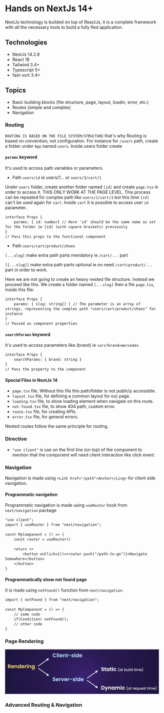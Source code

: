 # Hands on NextJs 14+

NextJs technology is builded on top of ReactJs, it is a complete framework with all the necessary tools to build a fully fled application.

## Technologies

- NextJs 14.2.8
- React 18
- Tailwind 3.4+
- Typescript 5+
- fast-sort 3.4+

## Topics

- Basic building blocks (file structure, page, layout, loadin, error, etc.)
- Routes (simple and complex)
- Navigation

### Routing

`ROUTING IS BASED ON THE FILE SYSTEM/STRUCTURE` that's why
Routing is based on convention, not configuration. For instance for `/users` path, create a folder under `App` named `users`. Inside users folder create

#### `params` keyword

It's used to access path variables or parameters.

- Path `users/id` ie users/1... or `users/3/cart/1`

Under `users` folder, create another folder named `[id]` and create `page.tsx` in order to access it. THIS ONLY WORK AT THE PAGE LEVEL. This process can be repeated for complex path like `users/1/cart/3` but this time `[id]` can't be used again for `cart`. Inside `cart` it is possible to access user `id` parameter.

```Ts
interface Props {
    params: { id: number} // Here 'id' should be the same name as set for the folder ie [id] (with square brackets) previously
}
// Pass this props to the functional component
```

- Path `users/cart/product/shoes`

`[...slug]` make extra path parts mendatory ie `/cart/...` part

`[[...slug]]` make extra path parts optional ie no need `/cart/product/...` part in order to work.

Here we are not going to create an heavy nested file structure. Instead we proceed like this. We create a folder named `[...slug]` then a file `page.tsx`, inside this file:

```Ts
interface Props {
    params: { slug: string[] } // The parameter is an array of strings, representing the complex path "users/cart/product/shoes" for instance
}
// Passed as component properties
```

#### `searchParams` keyword

It's used to access parameters like (brand) ie `cars?brand=mercedes`

```Ts
interface Props {
    searchParams: { brand: string }
}
// Pass the property to the component
```

#### Special Files in NextJs 14

- `page.tsx` file. Without this file this path/folder is not publicly accessible.
- `layout.tsx` file, for defining a common layout for our page.
- `loading.tsx` file, to show loading element when navigate on this route.
- `not-found.tsx` file, to show 404 path, custom error.
- `route.tsx` file, for creating APIs.
- `error.tsx` file, for general errors.

Nested routes follow the same principle for routing.

### Directive

- `"use client"` is use on the first line (on top) of the component to mention that the component will need client interaction like click event.

### Navigation

Navigation is made using `<Link href="/path">Anchor</Ling>` for client side navigation.

#### Programmatic navigation

Programmatic navigation is made using `useRouter` hook from `next/navigation` package

```Ts
"use client";
import { useRouter } from "next/navigation";

const MyComponent = () => {
    const router = useRouter()

    return <>
        <button onClick={()=>router.push("/path-to-go")}>Navigate Somewhere</button>
    </button>
}
```

#### Programmatically show not found page

It is made using `notFound()` function from `next/navigation`.

```Ts
import { notFound } from "next/navigation";

const MyComponent = () => {
    // some code
    if(Condition) notFound();
    // other code
}
```

### Page Rendering

![Rendering screenshot](./screenshots/sht01.png)

### Advanced Routing & Navigation
